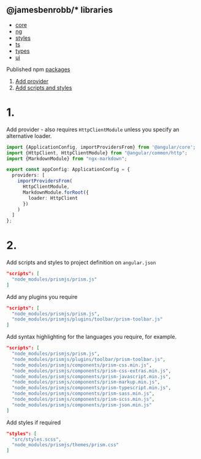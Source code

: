 ## @jamesbenrobb/* libraries

- [core](https://github.com/jamesbrobb/jbr/tree/main/libraries/core)
- [ng](https://github.com/jamesbrobb/jbr/tree/main/libraries/ng)
- [styles](https://github.com/jamesbrobb/jbr/tree/main/libraries/styles)
- [ts](https://github.com/jamesbrobb/jbr/tree/main/libraries/ts)
- [types](https://github.com/jamesbrobb/jbr/tree/main/libraries/types)
- [ui](https://github.com/jamesbrobb/jbr/tree/main/libraries/ui)

Published npm [packages](https://www.npmjs.com/settings/jamesbenrobb/packages)

1) [Add provider](#1)
2) [Add scripts and styles](#2)

# 1.

Add provider - also requires `HttpClientModule` unless you specify an alternative loader.

```ts
import {ApplicationConfig, importProvidersFrom} from '@angular/core';
import {HttpClient, HttpClientModule} from "@angular/common/http";
import {MarkdownModule} from "ngx-markdown";

export const appConfig: ApplicationConfig = {
  providers: [
    importProvidersFrom(
      HttpClientModule,
      MarkdownModule.forRoot({
        loader: HttpClient
      })
    )
  ]
};
```

# 2.

Add scripts and styles to project definition on `angular.json`

```json
"scripts": [
  "node_modules/prismjs/prism.js"
]
```
Add any plugins you require

```json
"scripts": [
  "node_modules/prismjs/prism.js",
  "node_modules/prismjs/plugins/toolbar/prism-toolbar.js"
]
```

Add syntax highlighting for the languages you require, for example.

```json
"scripts": [
  "node_modules/prismjs/prism.js",
  "node_modules/prismjs/plugins/toolbar/prism-toolbar.js",
  "node_modules/prismjs/components/prism-css.min.js",
  "node_modules/prismjs/components/prism-css-extras.min.js",
  "node_modules/prismjs/components/prism-javascript.min.js",
  "node_modules/prismjs/components/prism-markup.min.js",
  "node_modules/prismjs/components/prism-typescript.min.js",
  "node_modules/prismjs/components/prism-sass.min.js",
  "node_modules/prismjs/components/prism-scss.min.js",
  "node_modules/prismjs/components/prism-json.min.js"
]
```

Add styles if required

```json
"styles": [
  "src/styles.scss",
  "node_modules/prismjs/themes/prism.css"
]
```



